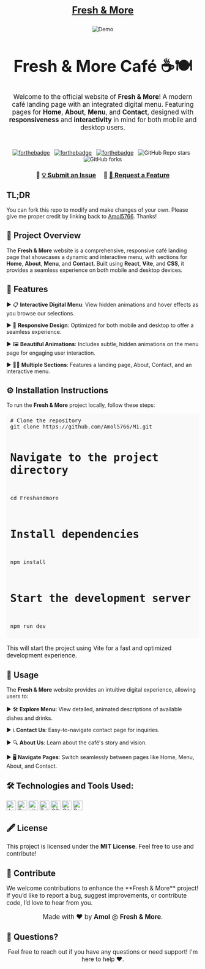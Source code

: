 <h2 align="center">
<p align="center" style="font-size: 1.2em;"><br/>
  <a href="https://freshandmore-two.vercel.app/" target="_blank">Fresh & More</a>
</h2>
<div align="center">
  <img alt="Demo" src="" />
</div>


<h1 align="center" style="font-size: 3em;">Fresh & More Café ☕🍽️</h1>
<p align="center" style="font-size: 1.2em;">
  Welcome to the official website of <strong>Fresh & More</strong>! A modern café landing page with an integrated digital menu. Featuring pages for <strong>Home</strong>, <strong>About</strong>, <strong>Menu</strong>, and <strong>Contact</strong>, designed with <strong>responsiveness</strong> and <strong>interactivity</strong> in mind for both mobile and desktop users.
</p>

<br/>

<center>

[![forthebadge](https://forthebadge.com/images/badges/built-with-love.svg)](https://forthebadge.com) &nbsp;
[![forthebadge](https://forthebadge.com/images/badges/made-with-javascript.svg)](https://forthebadge.com) &nbsp;
[![forthebadge](https://forthebadge.com/images/badges/open-source.svg)](https://forthebadge.com) &nbsp;
![GitHub Repo stars](https://img.shields.io/github/stars/Amol5766/M1?color=red&logo=github&style=for-the-badge) &nbsp;
![GitHub forks](https://img.shields.io/github/forks/Amol5766/M1?color=red&logo=github&style=for-the-badge)
                
</center>

<h3 align="center">
    🔹
    <a href="https://github.com/Amol5766/M1/issues/new">💡 Submit an Issue</a> &nbsp; &nbsp;
    🔹
    <a href="https://github.com/Amol5766/M1/pulls">🚀 Request a Feature</a>
</h3>

## TL;DR

You can fork this repo to modify and make changes of your own. Please give me proper credit by linking back to [Amol5766](https://github.com/Amol5766/Eye-hospital). Thanks!

## 📝 Project Overview

The **Fresh & More** website is a comprehensive, responsive café landing page that showcases a dynamic and interactive menu, with sections for **Home**, **About**, **Menu**, and **Contact**. Built using **React**, **Vite**, and **CSS**, it provides a seamless experience on both mobile and desktop devices.

<h2>🌟 Features</h2>
<p align="left" style="font-size: 1.1em;">
  
  ▶ 📋 **Interactive Digital Menu**: View hidden animations and hover effects as you browse our selections.</br>
  
  ▶ 📱 **Responsive Design**: Optimized for both mobile and desktop to offer a seamless experience.</br>
  
  ▶ 🖼️ **Beautiful Animations**: Includes subtle, hidden animations on the menu page for engaging user interaction.</br>
  
  ▶ 👨‍💻 **Multiple Sections**: Features a landing page, About, Contact, and an interactive menu.</br>
  
</p>

<h2>⚙️ Installation Instructions</h2>
<p style="font-size: 1.1em;">
  
  To run the **Fresh & More** project locally, follow these steps:
  
</p>
<pre style="background: #f9f9f9; border-radius: 5px; padding: 10px;">
# Clone the repository
git clone https://github.com/Amol5766/M1.git

# Navigate to the project directory
cd Freshandmore

# Install dependencies
npm install

# Start the development server
npm run dev
</pre>
<p style="font-size: 1.1em;">
  This will start the project using Vite for a fast and optimized development experience.
</p>

<h2>🚀 Usage</h2>
<p style="font-size: 1.1em;">
  
  The **Fresh & More** website provides an intuitive digital experience, allowing users to:
  
</p>
<p align="left" style="font-size: 1.1em;">
  
  ▶ 🛠️ **Explore Menu**: View detailed, animated descriptions of available dishes and drinks.</br>
  
  ▶ 📞 **Contact Us**: Easy-to-navigate contact page for inquiries.</br>
  
  ▶ 🔍 **About Us**: Learn about the café's story and vision.</br>
  
  ▶ 🖥️ **Navigate Pages**: Switch seamlessly between pages like Home, Menu, About, and Contact.

</p>

## 🛠️ Technologies and Tools Used:

<p align="left">
<img alt="Javascript" src="https://img.shields.io/badge/JavaScript-323330?style=for-the-badge&logo=javascript&logoColor=F7DF1E"  height="25px"/>
<img alt="React" src="https://img.shields.io/badge/React-20232A?style=for-the-badge&logo=react&logoColor=61DAFB" height="25px"/>
<img alt="vite" src="https://img.shields.io/badge/vite-%23646CFF.svg?style=for-the-badge&logo=vite&logoColor=white" height="25px"/>
<img alt="TailwindCSS" src="https://img.shields.io/badge/Tailwind_CSS-38B2AC?style=for-the-badge&logo=tailwind-css&logoColor=white" height="25px"/>
<img alt="CSS3" src="https://img.shields.io/badge/CSS3-1572B6?style=for-the-badge&logo=css3&logoColor=white" height="25px"/>
<img alt="Git" src="https://img.shields.io/badge/Git-F05032?style=for-the-badge&logo=git&logoColor=white" height="25px"/>
<img alt="Prettier" src="https://img.shields.io/badge/Prettier-F7B93E?style=for-the-badge&logo=prettier&logoColor=white" height="25px"/>
</p>

<h2>🖋 License</h2>
<p style="font-size: 1.1em;">
  This project is licensed under the <strong>MIT License</strong>. Feel free to use and contribute!
</p>

<h2>🙌 Contribute</h2>
<p style="font-size: 1.1em;">
  We welcome contributions to enhance the **Fresh & More** project! If you’d like to report a bug, suggest improvements, or contribute code, I’d love to hear from you.
</p>

<p align="center" style="font-size: 1.2em;">Made with ❤️ by <strong>Amol</strong> @ <strong>Fresh & More</strong>.</p>

<h2>📧 Questions?</h2>
<p align="center" style="font-size: 1.1em;">
Feel free to reach out if you have any questions or need support! I'm here to help ❤️.
</p>
